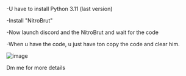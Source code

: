 


-U have to install Python 3.11 (last version)


-Install "NitroBrut"


-Now launch discord and the NitroBrut and wait for the code


-When u have the code, u just have ton copy the code and clear him.

![image](https://github.com/DuBrazil/NitroBrut/assets/138258114/d5516fa8-c1a1-4721-bb55-55bb754e2160)

Dm me for more details 
